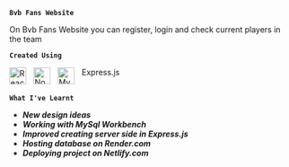 **`Bvb Fans Website`**

On Bvb Fans Website you can register, login and check current players in the team

**`Created Using`**

<img align="left" alt="React" width="30px" style="padding-right:10px;" src="https://cdn.jsdelivr.net/gh/devicons/devicon/icons/react/react-original.svg" />
<img align="left" alt="Node.js" width="30px" style="padding-right:10px;" src="https://cdn.jsdelivr.net/gh/devicons/devicon/icons/nodejs/nodejs-original.svg" />
<img align="left" alt="Mysql" width="30px" style="padding-right:10px;" src="https://cdn.jsdelivr.net/gh/devicons/devicon/icons/mysql/mysql-original.svg" />
Express.js
<br></br>

**`What I've Learnt`**
+ ***New design ideas***
+ ***Working with MySql Workbench***
+ ***Improved creating server side in Express.js***
+ ***Hosting database on Render.com***
+ ***Deploying project on Netlify.com***


